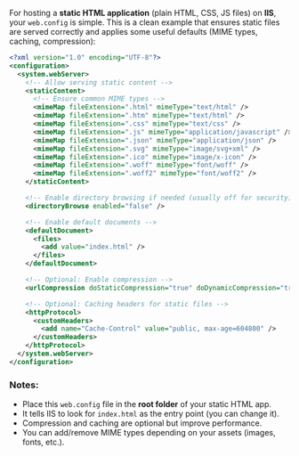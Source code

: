 
For hosting a **static HTML application** (plain HTML, CSS, JS files) on **IIS**, your `web.config` is simple. 
This is a clean example that ensures static files are served correctly and applies some useful defaults (MIME types, caching, compression):

```xml
<?xml version="1.0" encoding="UTF-8"?>
<configuration>
  <system.webServer>
    <!-- Allow serving static content -->
    <staticContent>
      <!-- Ensure common MIME types -->
      <mimeMap fileExtension=".html" mimeType="text/html" />
      <mimeMap fileExtension=".htm" mimeType="text/html" />
      <mimeMap fileExtension=".css" mimeType="text/css" />
      <mimeMap fileExtension=".js" mimeType="application/javascript" />
      <mimeMap fileExtension=".json" mimeType="application/json" />
      <mimeMap fileExtension=".svg" mimeType="image/svg+xml" />
      <mimeMap fileExtension=".ico" mimeType="image/x-icon" />
      <mimeMap fileExtension=".woff" mimeType="font/woff" />
      <mimeMap fileExtension=".woff2" mimeType="font/woff2" />
    </staticContent>

    <!-- Enable directory browsing if needed (usually off for security) -->
    <directoryBrowse enabled="false" />

    <!-- Enable default documents -->
    <defaultDocument>
      <files>
        <add value="index.html" />
      </files>
    </defaultDocument>

    <!-- Optional: Enable compression -->
    <urlCompression doStaticCompression="true" doDynamicCompression="true" />

    <!-- Optional: Caching headers for static files -->
    <httpProtocol>
      <customHeaders>
        <add name="Cache-Control" value="public, max-age=604800" />
      </customHeaders>
    </httpProtocol>
  </system.webServer>
</configuration>
```

### Notes: 

- Place this `web.config` file in the **root folder** of your static HTML app.
- It tells IIS to look for `index.html` as the entry point (you can change it).
- Compression and caching are optional but improve performance.
- You can add/remove MIME types depending on your assets (images, fonts, etc.).